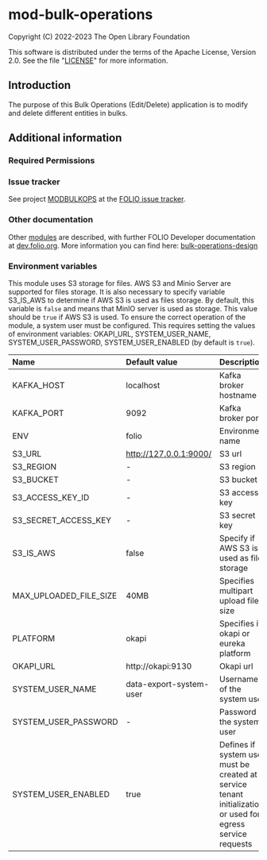 # mod-bulk-operations

Copyright (C) 2022-2023 The Open Library Foundation

This software is distributed under the terms of the Apache License, Version 2.0. See the file "[LICENSE](LICENSE)" for more information.

## Introduction

The purpose of this Bulk Operations (Edit/Delete) application is to modify and delete different entities in bulks.

## Additional information

### Required Permissions

### Issue tracker

See project [MODBULKOPS](https://issues.folio.org/browse/MODBULKOPS)
at the [FOLIO issue tracker](https://dev.folio.org/guidelines/issue-tracker).

### Other documentation

Other [modules](https://dev.folio.org/source-code/#server-side) are described,
with further FOLIO Developer documentation at
[dev.folio.org](https://dev.folio.org/).
More information you can find here: [bulk-operations-design](https://wiki.folio.org/display/FOLIJET/Bulk+Operations+redesign)

### Environment variables
This module uses S3 storage for files. AWS S3 and Minio Server are supported for files storage.
It is also necessary to specify variable S3_IS_AWS to determine if AWS S3 is used as files storage. By default,
this variable is `false` and means that MinIO server is used as storage.
This value should be `true` if AWS S3 is used. To ensure the correct operation of the module, a system user must be
configured. This requires setting the values of environment variables: OKAPI_URL, SYSTEM_USER_NAME, SYSTEM_USER_PASSWORD,
SYSTEM_USER_ENABLED (by default is `true`).

| Name                            | Default value           | Description                                                                                                 |
|:--------------------------------|:------------------------|:------------------------------------------------------------------------------------------------------------|
| KAFKA_HOST                      | localhost               | Kafka broker hostname                                                                                       |
| KAFKA_PORT                      | 9092                    | Kafka broker port                                                                                           |
| ENV                             | folio                   | Environment name                                                                                            |
| S3_URL                          | http://127.0.0.1:9000/  | S3 url                                                                                                      |
| S3_REGION                       | -                       | S3 region                                                                                                   |
| S3_BUCKET                       | -                       | S3 bucket                                                                                                   |
| S3_ACCESS_KEY_ID                | -                       | S3 access key                                                                                               |
| S3_SECRET_ACCESS_KEY            | -                       | S3 secret key                                                                                               |
| S3_IS_AWS                       | false                   | Specify if AWS S3 is used as files storage                                                                  |
| MAX_UPLOADED_FILE_SIZE          | 40MB                    | Specifies multipart upload file size                                                                        |
| PLATFORM                        | okapi                   | Specifies if okapi or eureka platform                                                                       |
| OKAPI_URL                       | http://okapi:9130       | Okapi url                                                                                                   |
| SYSTEM\_USER\_NAME              | data-export-system-user | Username of the system user                                                                                 |
| SYSTEM\_USER\_PASSWORD          | -                       | Password of the system user                                                                                 |
| SYSTEM\_USER\_ENABLED           | true                    | Defines if system user must be created at service tenant initialization or used for egress service requests |
